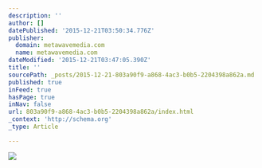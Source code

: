 ```yaml
---
description: ''
author: []
datePublished: '2015-12-21T03:50:34.776Z'
publisher:
  domain: metawavemedia.com
  name: metawavemedia.com
dateModified: '2015-12-21T03:47:05.390Z'
title: ''
sourcePath: _posts/2015-12-21-803a90f9-a868-4ac3-b0b5-2204398a862a.md
published: true
inFeed: true
hasPage: true
inNav: false
url: 803a90f9-a868-4ac3-b0b5-2204398a862a/index.html
_context: 'http://schema.org'
_type: Article

---
```

![](http://metawavemedia.com/mw/Home_files/shapeimage_2.png)